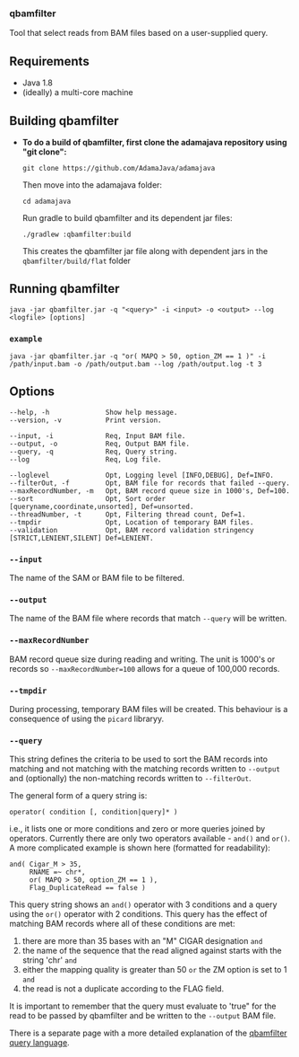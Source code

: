 ### qbamfilter

Tool that select reads from BAM files based on a user-supplied query.

## Requirements
* Java 1.8
* (ideally) a multi-core machine

## Building qbamfilter


* **To do a build of qbamfilter, first clone the adamajava repository using "git clone":**
  ```
  git clone https://github.com/AdamaJava/adamajava
  ```
  
  Then move into the adamajava folder:
  ```
  cd adamajava
  ```
  Run gradle to build qbamfilter and its dependent jar files:
  ```
  ./gradlew :qbamfilter:build
  ```
  This creates the qbamfilter jar file along with dependent jars in the `qbamfilter/build/flat` folder
 

## Running qbamfilter

~~~~{.text}
java -jar qbamfilter.jar -q "<query>" -i <input> -o <output> --log <logfile> [options]
~~~~

### `example`
~~~~{.text}
java -jar qbamfilter.jar -q "or( MAPQ > 50, option_ZM == 1 )" -i /path/input.bam -o /path/output.bam --log /path/output.log -t 3
~~~~

## Options

~~~~{.text}
--help, -h              Show help message.
--version, -v           Print version.

--input, -i             Req, Input BAM file.
--output, -o            Req, Output BAM file.
--query, -q             Req, Query string.
--log                   Req, Log file.

--loglevel              Opt, Logging level [INFO,DEBUG], Def=INFO.
--filterOut, -f         Opt, BAM file for records that failed --query.
--maxRecordNumber, -m   Opt, BAM record queue size in 1000's, Def=100.
--sort                  Opt, Sort order [queryname,coordinate,unsorted], Def=unsorted.
--threadNumber, -t      Opt, Filtering thread count, Def=1.
--tmpdir                Opt, Location of temporary BAM files.
--validation            Opt, BAM record validation stringency [STRICT,LENIENT,SILENT] Def=LENIENT.
~~~~


### `--input`

The name of the SAM or BAM file to be filtered.

### `--output`

The name of the BAM file where records that match `--query` will be
written.

### `--maxRecordNumber`

BAM record queue size during reading and writing. The unit is 1000's
or records so `--maxRecordNumber=100` allows for a queue of 100,000 records.

### `--tmpdir`

During processing, temporary BAM files will be created. This behaviour
is a consequence of using the `picard` libraryy.

### `--query`

This string defines the criteria to be used to sort the BAM records 
into matching and not matching with the matching records written to
`--output` and (optionally) the non-matching records written to
`--filterOut`.

The general form of a query string is:

~~~~{.text}
operator( condition [, condition|query]* )
~~~~

i.e., it lists one or more conditions and zero or more queries joined by 
operators. Currently there are only two operators available - `and()` and 
`or()`.  A more complicated example is shown here (formatted for
readability):

~~~~{.text}
and( Cigar_M > 35,
     RNAME =~ chr*,
     or( MAPQ > 50, option_ZM == 1 ),
     Flag_DuplicateRead == false )
~~~~

This query string shows an `and()` operator with 3 conditions and a
query using the `or()` operator with 2 conditions.
This query has the effect of matching BAM records where all of these
conditions are met:

 1. there are more than 35 bases with an "M" CIGAR designation `and`
 2. the name of the sequence that the read aligned against starts with
 the string 'chr' `and`
 3. either the mapping quality is greater than 50 `or` the ZM option is
 set to 1 `and`
 4. the read is not a duplicate according to the FLAG field.

It is important to remember that the query must evaluate to 'true" for the 
read to be passed by qbamfilter and be written to the `--output` BAM file.

There is a separate page with a more detailed explanation of the
[qbamfilter query language](qbamfilter_query).


